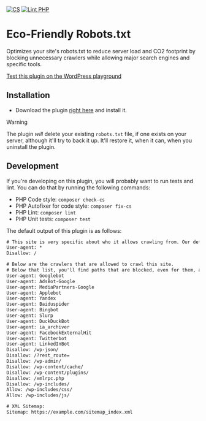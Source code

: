[![CS](https://github.com/jdevalk/fewer-tags-pro/actions/workflows/cs.yml/badge.svg)](https://github.com/jdevalk/fewer-tags-pro/actions/workflows/cs.yml)
[![Lint PHP](https://github.com/Emilia-Capital/fewer-tags-pro/actions/workflows/lint-php.yml/badge.svg)](https://github.com/Emilia-Capital/fewer-tags-pro/actions/workflows/lint-php.yml)

# Eco-Friendly Robots.txt
Optimizes your site's robots.txt to reduce server load and CO2 footprint by blocking unnecessary crawlers while allowing major search engines and specific tools.

[Test this plugin on the WordPress playground](https://playground.wordpress.net/#%7B%22landingPage%22:%22/?robots=1%22,%22features%22:%7B%22networking%22:true%7D,%22steps%22:%5B%7B%22step%22:%22defineWpConfigConsts%22,%22consts%22:%7B%22IS_PLAYGROUND_PREVIEW%22:true%7D%7D,%7B%22step%22:%22login%22,%22username%22:%22admin%22,%22password%22:%22password%22%7D,%7B%22step%22:%22installPlugin%22,%22pluginZipFile%22:%7B%22resource%22:%22url%22,%22url%22:%22https://bypass-cors.altha.workers.dev/https://github.com/Emilia-Capital/eco-friendly-robots-txt/archive/refs/heads/main.zip%22%7D,%22options%22:%7B%22activate%22:true%7D%7D%5D%7D)

## Installation

* Download the plugin [right here](https://github.com/Emilia-Capital/eco-friendly-robots-txt/archive/refs/heads/main.zip) and install it.

> [!WARNING]  
> The plugin _will_ delete your existing `robots.txt` file, if one exists on your server, although it'll try to back it up. It'll restore it, when it can, when you uninstall the plugin.

## Development

If you're developing on this plugin, you will probably want to run tests and lint. You can do that by running the following commands:

* PHP Code style: `composer check-cs`
* PHP Autofixer for code style: `composer fix-cs`
* PHP Lint: `composer lint`
* PHP Unit tests: `composer test`

The default output of this plugin is as follows:

```txt
# This site is very specific about who it allows crawling from. Our default is you're not allowed to crawl:
User-agent: *
Disallow: /

# Below are the crawlers that are allowed to crawl this site.
# Below that list, you'll find paths that are blocked, even for them, and then paths within those blocked paths that are allowed.
User-agent: Googlebot
User-agent: AdsBot-Google
User-agent: MediaPartners-Google
User-agent: Applebot
User-agent: Yandex
User-agent: Baiduspider
User-agent: Bingbot
User-agent: Slurp
User-agent: DuckDuckBot
User-agent: ia_archiver
User-agent: FacebookExternalHit
User-agent: Twitterbot
User-agent: LinkedInBot
Disallow: /wp-json/
Disallow: /?rest_route=
Disallow: /wp-admin/
Disallow: /wp-content/cache/
Disallow: /wp-content/plugins/
Disallow: /xmlrpc.php
Disallow: /wp-includes/
Allow: /wp-includes/css/
Allow: /wp-includes/js/

# XML Sitemap:
Sitemap: https://example.com/sitemap_index.xml
```
